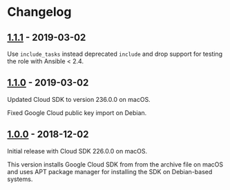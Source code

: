 # Changelog

## [1.1.1] - 2019-03-02

Use `include_tasks` instead deprecated `include` and drop support for testing
the role with Ansible < 2.4.

## [1.1.0] - 2019-03-02

Updated Cloud SDK to version 236.0.0 on macOS.

Fixed Google Cloud public key import on Debian.

## [1.0.0] - 2018-12-02

Initial release with Cloud SDK 226.0.0 on macOS.

This version installs Google Cloud SDK from from the archive file on macOS
and uses APT package manager for installing the SDK on Debian-based systems.

[1.1.1]: https://github.com/markosamuli/ansible-gcloud/releases/tag/v1.1.1
[1.1.0]: https://github.com/markosamuli/ansible-gcloud/releases/tag/v1.1.0
[1.0.0]: https://github.com/markosamuli/ansible-gcloud/releases/tag/v1.0.0
